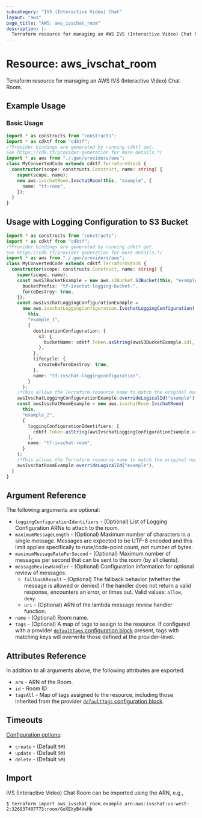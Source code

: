 ```yaml
---
subcategory: "IVS (Interactive Video) Chat"
layout: "aws"
page_title: "AWS: aws_ivschat_room"
description: |-
  Terraform resource for managing an AWS IVS (Interactive Video) Chat Room.
---
```


# Resource: aws_ivschat_room

Terraform resource for managing an AWS IVS (Interactive Video) Chat Room.

## Example Usage

### Basic Usage

```typescript
import * as constructs from "constructs";
import * as cdktf from "cdktf";
/*Provider bindings are generated by running cdktf get.
See https://cdk.tf/provider-generation for more details.*/
import * as aws from "./.gen/providers/aws";
class MyConvertedCode extends cdktf.TerraformStack {
  constructor(scope: constructs.Construct, name: string) {
    super(scope, name);
    new aws.ivschatRoom.IvschatRoom(this, "example", {
      name: "tf-room",
    });
  }
}

```

## Usage with Logging Configuration to S3 Bucket

```typescript
import * as constructs from "constructs";
import * as cdktf from "cdktf";
/*Provider bindings are generated by running cdktf get.
See https://cdk.tf/provider-generation for more details.*/
import * as aws from "./.gen/providers/aws";
class MyConvertedCode extends cdktf.TerraformStack {
  constructor(scope: constructs.Construct, name: string) {
    super(scope, name);
    const awsS3BucketExample = new aws.s3Bucket.S3Bucket(this, "example", {
      bucketPrefix: "tf-ivschat-logging-bucket-",
      forceDestroy: true,
    });
    const awsIvschatLoggingConfigurationExample =
      new aws.ivschatLoggingConfiguration.IvschatLoggingConfiguration(
        this,
        "example_1",
        {
          destinationConfiguration: {
            s3: {
              bucketName: cdktf.Token.asString(awsS3BucketExample.id),
            },
          },
          lifecycle: {
            createBeforeDestroy: true,
          },
          name: "tf-ivschat-loggingconfiguration",
        }
      );
    /*This allows the Terraform resource name to match the original name. You can remove the call if you don't need them to match.*/
    awsIvschatLoggingConfigurationExample.overrideLogicalId("example");
    const awsIvschatRoomExample = new aws.ivschatRoom.IvschatRoom(
      this,
      "example_2",
      {
        loggingConfigurationIdentifiers: [
          cdktf.Token.asString(awsIvschatLoggingConfigurationExample.arn),
        ],
        name: "tf-ivschat-room",
      }
    );
    /*This allows the Terraform resource name to match the original name. You can remove the call if you don't need them to match.*/
    awsIvschatRoomExample.overrideLogicalId("example");
  }
}

```

## Argument Reference

The following arguments are optional:

* `loggingConfigurationIdentifiers` - (Optional) List of Logging Configuration
  ARNs to attach to the room.
* `maximumMessageLength` - (Optional) Maximum number of characters in a single
  message. Messages are expected to be UTF-8 encoded and this limit applies
  specifically to rune/code-point count, not number of bytes.
* `maximumMessageRatePerSecond` - (Optional) Maximum number of messages per
  second that can be sent to the room (by all clients).
* `messageReviewHandler` - (Optional) Configuration information for optional
  review of messages.
    * `fallbackResult` - (Optional) The fallback behavior (whether the message
    is allowed or denied) if the handler does not return a valid response,
    encounters an error, or times out. Valid values: `allow`, `deny`.
    * `uri` - (Optional) ARN of the lambda message review handler function.
* `name` - (Optional) Room name.
* `tags` - (Optional) A map of tags to assign to the resource. If configured with a provider [`defaultTags` configuration block](https://registry.terraform.io/providers/hashicorp/aws/latest/docs#default_tags-configuration-block) present, tags with matching keys will overwrite those defined at the provider-level.

## Attributes Reference

In addition to all arguments above, the following attributes are exported:

* `arn` - ARN of the Room.
* `id` - Room ID
* `tagsAll` - Map of tags assigned to the resource, including those inherited from the provider [`defaultTags` configuration block](https://registry.terraform.io/providers/hashicorp/aws/latest/docs#default_tags-configuration-block).

## Timeouts

[Configuration options](https://www.terraform.io/docs/configuration/blocks/resources/syntax.html#operation-timeouts):

* `create` - (Default `5M`)
* `update` - (Default `5M`)
* `delete` - (Default `5M`)

## Import

IVS (Interactive Video) Chat Room can be imported using the ARN, e.g.,

```
$ terraform import aws_ivschat_room.example arn:aws:ivschat:us-west-2:326937407773:room/GoXEXyB4VwHb
```

<!-- cache-key: cdktf-0.17.0-pre.15 input-d6c4010681f3fea248f186e8e26744088dd3569642e8ab35e3b3106248a43d92 -->